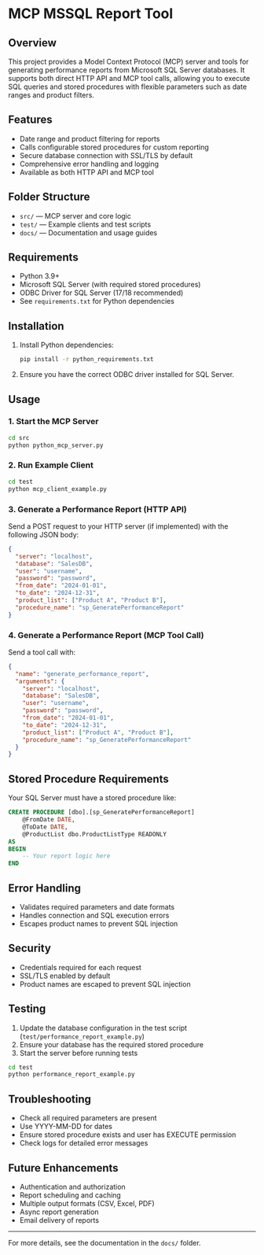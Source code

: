 # MCP MSSQL Report Tool

## Overview

This project provides a Model Context Protocol (MCP) server and tools for generating performance reports from Microsoft SQL Server databases. It supports both direct HTTP API and MCP tool calls, allowing you to execute SQL queries and stored procedures with flexible parameters such as date ranges and product filters.

## Features

- Date range and product filtering for reports
- Calls configurable stored procedures for custom reporting
- Secure database connection with SSL/TLS by default
- Comprehensive error handling and logging
- Available as both HTTP API and MCP tool

## Folder Structure

- `src/` — MCP server and core logic
- `test/` — Example clients and test scripts
- `docs/` — Documentation and usage guides

## Requirements

- Python 3.9+
- Microsoft SQL Server (with required stored procedures)
- ODBC Driver for SQL Server (17/18 recommended)
- See `requirements.txt` for Python dependencies

## Installation

1. Install Python dependencies:
   ```bash
   pip install -r python_requirements.txt
   ```
2. Ensure you have the correct ODBC driver installed for SQL Server.

## Usage

### 1. Start the MCP Server

```bash
cd src
python python_mcp_server.py
```

### 2. Run Example Client

```bash
cd test
python mcp_client_example.py
```

### 3. Generate a Performance Report (HTTP API)

Send a POST request to your HTTP server (if implemented) with the following JSON body:

```json
{
  "server": "localhost",
  "database": "SalesDB",
  "user": "username",
  "password": "password",
  "from_date": "2024-01-01",
  "to_date": "2024-12-31",
  "product_list": ["Product A", "Product B"],
  "procedure_name": "sp_GeneratePerformanceReport"
}
```

### 4. Generate a Performance Report (MCP Tool Call)

Send a tool call with:

```json
{
  "name": "generate_performance_report",
  "arguments": {
    "server": "localhost",
    "database": "SalesDB",
    "user": "username",
    "password": "password",
    "from_date": "2024-01-01",
    "to_date": "2024-12-31",
    "product_list": ["Product A", "Product B"],
    "procedure_name": "sp_GeneratePerformanceReport"
  }
}
```

## Stored Procedure Requirements

Your SQL Server must have a stored procedure like:

```sql
CREATE PROCEDURE [dbo].[sp_GeneratePerformanceReport]
    @FromDate DATE,
    @ToDate DATE,
    @ProductList dbo.ProductListType READONLY
AS
BEGIN
    -- Your report logic here
END
```

## Error Handling

- Validates required parameters and date formats
- Handles connection and SQL execution errors
- Escapes product names to prevent SQL injection

## Security

- Credentials required for each request
- SSL/TLS enabled by default
- Product names are escaped to prevent SQL injection

## Testing

1. Update the database configuration in the test script (`test/performance_report_example.py`)
2. Ensure your database has the required stored procedure
3. Start the server before running tests

```bash
cd test
python performance_report_example.py
```

## Troubleshooting

- Check all required parameters are present
- Use YYYY-MM-DD for dates
- Ensure stored procedure exists and user has EXECUTE permission
- Check logs for detailed error messages

## Future Enhancements

- Authentication and authorization
- Report scheduling and caching
- Multiple output formats (CSV, Excel, PDF)
- Async report generation
- Email delivery of reports

---

For more details, see the documentation in the `docs/` folder.
